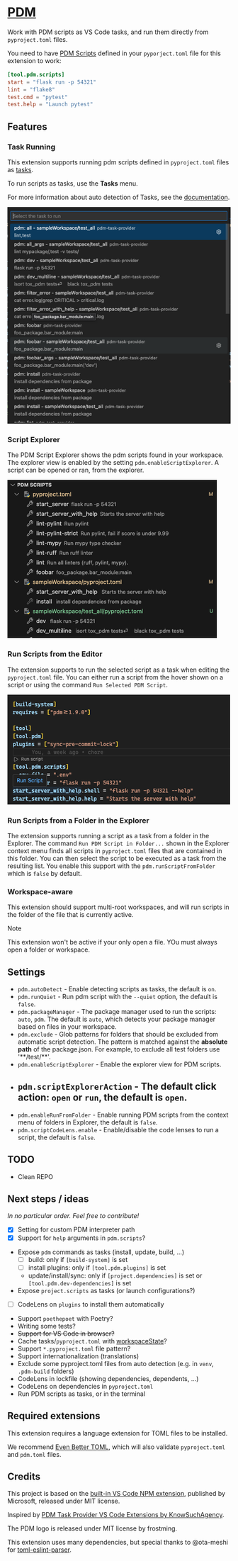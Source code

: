 # [PDM](https://marketplace.visualstudio.com/items?itemName=gabdug.pdm)

Work with PDM scripts as VS Code tasks, and run them directly from `pyproject.toml` files.

You need to have [PDM Scripts](https://pdm-project.org/latest/usage/scripts/) defined in your `pyporject.toml` file for this extension to work:

```toml pyproject.toml
[tool.pdm.scripts]
start = "flask run -p 54321"
lint = "flake8"
test.cmd = "pytest"
test.help = "Launch pytest"
```

## Features

### Task Running

This extension supports running pdm scripts defined in `pyproject.toml` files as [tasks](https://code.visualstudio.com/docs/editor/tasks).

To run scripts as tasks, use the **Tasks** menu.

For more information about auto detection of Tasks, see the [documentation](https://code.visualstudio.com/Docs/editor/tasks#_task-autodetection).

![](static/screenshots/task_runner.png)

### Script Explorer

The PDM Script Explorer shows the pdm scripts found in your workspace. The explorer view is enabled by the setting `pdm.enableScriptExplorer`. A script can be opened or ran, from the explorer.

![](static/screenshots/script_explorer.png)

### Run Scripts from the Editor

The extension supports to run the selected script as a task when editing the `pyproject.toml` file. You can either run a script from
the hover shown on a script or using the command `Run Selected PDM Script`.

![](static/screenshots/pyproject_codelens.png)

### Run Scripts from a Folder in the Explorer

The extension supports running a script as a task from a folder in the Explorer. The command `Run PDM Script in Folder...` shown in the Explorer context menu finds all scripts in `pyproject.toml` files that are contained in this folder. You can then select the script to be executed as a task from the resulting list. You enable this support with the `pdm.runScriptFromFolder` which is `false` by default.

### Workspace-aware

This extension should support multi-root workspaces, and will run scripts in the folder of the file that is currently active.

> [!NOTE]
> This extension won't be active if your only open a file. YOu must always open a folder or workspace.


## Settings

- `pdm.autoDetect` - Enable detecting scripts as tasks, the default is `on`.
- `pdm.runQuiet` - Run pdm script with the `--quiet` option, the default is `false`.
- `pdm.packageManager` - The package manager used to run the scripts: `auto`, `pdm`. The default is `auto`, which detects your package manager based on files in your workspace.
- `pdm.exclude` - Glob patterns for folders that should be excluded from automatic script detection. The pattern is matched against the **absolute path** of the package.json. For example, to exclude all test folders use '\*\*/test/\*\*'.
- `pdm.enableScriptExplorer` - Enable the explorer view for PDM scripts.
- `pdm.scriptExplorerAction` - The default click action: `open` or `run`, the default is `open`.
  -
- `pdm.enableRunFromFolder` - Enable running PDM scripts from the context menu of folders in Explorer, the default is `false`.
- `pdm.scriptCodeLens.enable` - Enable/disable the code lenses to run a script, the default is `false`.

## TODO

- Clean REPO

## Next steps / ideas

_In no particular order. Feel free to contribute!_

- [X] Setting for custom PDM interpreter path
- [X] Support for `help` arguments in `pdm.scripts`?
- Expose `pdm` commands as tasks (install, update, build, ...)
	- [ ] build: only if `[build-system]` is set
	- [ ] install plugins: only if `[tool.pdm.plugins]` is set
	- update/install/sync: only if `[project.dependencies]` is set or `[tool.pdm.dev-dependencies]` is set
- Expose `project.scripts` as tasks (or launch configurations?)
- [ ] CodeLens on `plugins` to install them automatically
- Support `poethepoet` with Poetry?
- Writing some tests?
- ~~Support for VS Code in browser?~~
- Cache tasks/`pyproject.toml` with [workspaceState](https://code.visualstudio.com/api/references/vscode-api#ExtensionContext.workspaceState)?
- Support `*.pyproject.toml` file pattern?
- Support internationalization (translations)
- Exclude some pyproject.toml files from auto detection (e.g. in `venv`, `.pdm-build` folders)
- CodeLens in lockfile (showing dependencies, dependents, ...)
- CodeLens on dependencies in `pyproject.toml`
- Run PDM scripts as tasks, or in the terminal

## Required extensions

This extension requires a language extension for TOML files to be installed.

We recommend [Even Better TOML](https://marketplace.visualstudio.com/items?itemName=tamasfe.even-better-toml), which will also validate `pyproject.toml` and `pdm.toml` files.

## Credits

This project is based on the [built-in VS Code NPM extension](https://github.com/microsoft/vscode/tree/main/extensions/npm), published by Microsoft, released under MIT license.

Inspired by [PDM Task Provider VS Code Extensions by KnowSuchAgency](https://marketplace.visualstudio.com/items?itemName=knowsuchagency.pdm-task-provider).

The PDM logo is released under MIT license by frostming.

This extension uses many dependencies, but special thanks to @ota-meshi for [toml-eslint-parser](https://github.com/ota-meshi/toml-eslint-parser/tree/main).
